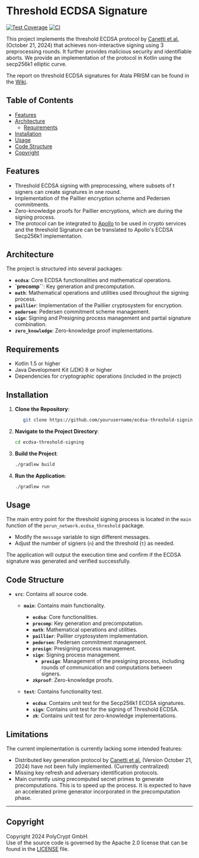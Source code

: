 # Threshold ECDSA Signature

[![Test Coverage](https://github.com/perun-network/ecdsa-threshold/blob/gh-pages/badges/jacoco.svg?raw=true)](https://perun-network.github.io/ecdsa-threshold/)
[![CI](https://github.com/perun-network/ecdsa-threshold/actions/workflows/ci_cd.yml/badge.svg?branch=keygen)](https://github.com/perun-network/ecdsa-threshold/actions/workflows/ci_cd.yml)

This project implements the threshold ECDSA protocol by [Canetti et al.](https://eprint.iacr.org/2021/060) (October 21, 2024) that achieves non-interactive signing using 3 preprocessing rounds. 
It further provides malicious security and identifiable aborts.
We provide an implementation of the protocol in Kotlin using the secp256k1 elliptic curve.

The report on threshold ECDSA signatures for Atala PRISM can be found in the [Wiki](https://github.com/perun-network/atala-prism-threshold/wiki/Threshold-ECDSA-Signatures-for-Atala-PRISM-Report).


## Table of Contents

- [Features](#features)
- [Architecture](#architecture)
  - [Requirements](#requirements)
- [Installation](#installation)
- [Usage](#usage)
- [Code Structure](#code-structure)
- [Copyright](#copyright)

## Features

- Threshold ECDSA signing with preprocessing, where subsets of t signers can create signatures in one round.
- Implementation of the Paillier encryption scheme and Pedersen commitments.
- Zero-knowledge proofs for Paillier encryptions, which are during the signing process.
- The protocol can be integrated to [Apollo](https://github.com/hyperledger/identus-apollo) to be used in crypto services and the threshold Signature can be translated to Apollo's ECDSA Secp256k1 implementation.

## Architecture

The project is structured into several packages:

- **`ecdsa`**: Core ECDSA functionalities and mathematical operations.
- **`precomp``**: Key generation and precomputation.
- **`math`**: Mathematical operations and utilities used throughout the signing process.
- **`paillier`**: Implementation of the Paillier cryptosystem for encryption.
- **`pedersen`**: Pedersen commitment scheme management.
- **`sign`**: Signing and Presigning process management and partial signature combination.
- **`zero_knowledge`**: Zero-knowledge proof implementations.

## Requirements

- Kotlin 1.5 or higher
- Java Development Kit (JDK) 8 or higher
- Dependencies for cryptographic operations (included in the project)

## Installation

1. **Clone the Repository**:
    ```bash
       git clone https://github.com/yourusername/ecdsa-threshold-signing.git
    ```

2. **Navigate to the Project Directory**:
    ```bash
    cd ecdsa-threshold-signing
    ```

3. **Build the Project**:
    ```bash
    ./gradlew build
    ```

4. **Run the Application**:
    ```bash
    ./gradlew run
    ```

## Usage
The main entry point for the threshold signing process is located in the `main` function of the `perun_network.ecdsa_threshold` package.

- Modify the `message` variable to sign different messages.
- Adjust the number of signers (`n`) and the threshold (`t`) as needed.

The application will output the execution time and confirm if the ECDSA signature was generated and verified successfully.

## Code Structure
- **`src`**: Contains all source code.
  - **`main`**: Contains main functionality.
    - **`ecdsa`**: Core functionalities.
    - **`precomp`**: Key generation and precomputation.
    - **`math`**: Mathematical operations and utilities.
    - **`paillier`**: Paillier cryptosystem implementation.
    - **`pedersen`**: Pedersen commitment management.
    - **`presign`**: Presigning process management.
    - **`sign`**: Signing process management.
      - **`presign`**: Management of the presigning process, including rounds of communication and computations between signers.
    - **`zkproof`**: Zero-knowledge proofs.
    
  - **`test`**: Contains functionality test.
    - **`ecdsa`**: Contains unit test for the Secp256k1 ECDSA signatures. 
    - **`sign`**: Contains unit test for the signing of Threshold ECDSA.
    - **`zk`**: Contains unit test for zero-knowledge implementations.

## Limitations
The current implementation is currently lacking some intended features:

- Distributed key generation protocol by [Canetti et al.](https://eprint.iacr.org/2021/060) (Version October 21, 2024) have not been fully implemented. (Currently centralized)
- Missing key refresh and adversary identification protocols.
- Main currently using precomputed secret primes to generate precomputations. This is to speed up the process. It is expected to have an accelerated prime generator incorporated in the precomputation phase. 

--- 
## Copyright
Copyright 2024 PolyCrypt GmbH. \
Use of the source code is governed by the Apache 2.0 license that can be found in the [LICENSE](LICENSE) file.
